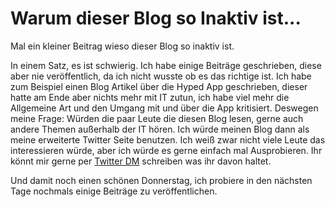 # Warum dieser Blog so Inaktiv ist...

<!-- date: 2021-09-01 15:00:00 -->


<!-- pagebreak -->

<p>Mal ein kleiner Beitrag wieso dieser Blog so inaktiv ist. </p>
<p>In einem Satz, es ist schwierig. Ich habe einige Beiträge geschrieben, diese aber nie veröffentlich, da ich nicht wusste ob es das richtige ist. Ich habe zum Beispiel einen Blog Artikel über die Hyped App geschrieben, dieser hatte am Ende aber nichts mehr mit IT zutun, ich habe viel mehr die Allgemeine Art und den Umgang mit und über die App kritisiert. Deswegen meine Frage: Würden die paar Leute die diesen Blog lesen, gerne auch andere Themen außerhalb der IT hören. Ich würde meinen Blog dann als meine erweiterte Twitter Seite benutzen. Ich weiß zwar nicht viele Leute das interessieren würde, aber ich würde es gerne einfach mal Ausprobieren. Ihr könnt mir gerne per <a href="https://twitter.com/Newspicel" target="_blank" rel="noopener">Twitter DM</a> schreiben was ihr davon haltet.  </p>
<p>Und damit noch einen schönen Donnerstag, ich probiere in den nächsten Tage nochmals einige Beiträge zu veröffentlichen.</p>